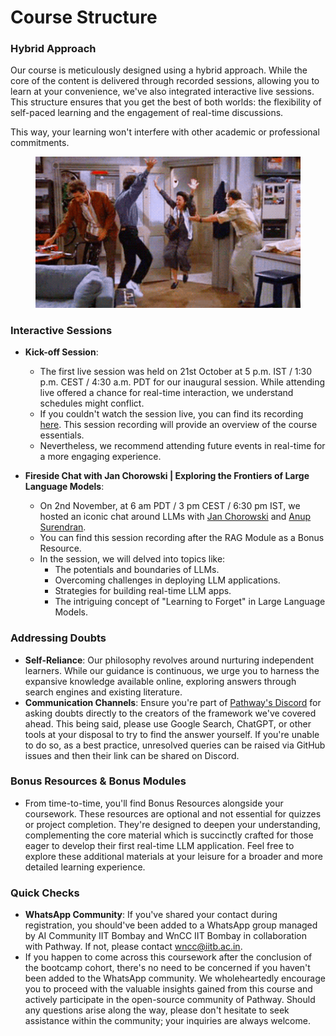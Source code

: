 # Course Structure

### Hybrid Approach

Our course is meticulously designed using a hybrid approach. While the core of the content is delivered through recorded sessions, allowing you to learn at your convenience, we've also integrated interactive live sessions. This structure ensures that you get the best of both worlds: the flexibility of self-paced learning and the engagement of real-time discussions.&#x20;

This way, your learning won't interfere with other academic or professional commitments.

<figure><img src="../.gitbook/assets/happy-dance-seinfeld-friends-7b1taoq2en5qy1tz (1).gif" alt=""><figcaption></figcaption></figure>

### Interactive Sessions

*   **Kick-off Session**:&#x20;

    * The first live session was held on 21st October at 5 p.m. IST / 1:30 p.m. CEST / 4:30 a.m. PDT for our inaugural session. While attending live offered a chance for real-time interaction, we understand schedules might conflict.&#x20;
    * If you couldn't watch the session live, you can find its recording [here](https://youtu.be/AjmeopQuuGI). This session recording will provide an overview of the course essentials.
    * Nevertheless, we recommend attending future events in real-time for a more engaging experience.&#x20;


* **Fireside Chat with Jan Chorowski | Exploring the Frontiers of Large Language Models**:&#x20;
  * On 2nd November, at 6 am PDT / 3 pm CEST / 6:30 pm IST, we hosted an iconic chat around LLMs with [Jan Chorowski](https://scholar.google.com/citations?user=Yc94070AAAAJ\&hl=en) and [Anup Surendran](https://www.linkedin.com/in/anupsurendran/).&#x20;
  * You can find this session recording after the RAG Module as a Bonus Resource.&#x20;
  * In the session, we will delved into topics like:
    * The potentials and boundaries of LLMs.
    * Overcoming challenges in deploying LLM applications.
    * Strategies for building real-time LLM apps.
    * The intriguing concept of "Learning to Forget" in Large Language Models.

### Addressing Doubts

* **Self-Reliance**: Our philosophy revolves around nurturing independent learners. While our guidance is continuous, we urge you to harness the expansive knowledge available online, exploring answers through search engines and existing literature.
* **Communication Channels**: Ensure you're part of [Pathway's Discord](https://discord.gg/AyEbJbSZ) for asking doubts directly to the creators of the framework we've covered ahead. This being said, please use Google Search, ChatGPT, or other tools at your disposal to try to find the answer yourself. If you're unable to do so, as a best practice, unresolved queries can be raised via GitHub issues and then their link can be shared on Discord.&#x20;

### Bonus Resources & Bonus Modules

* From time-to-time, you'll find Bonus Resources alongside your coursework. These resources are optional and not essential for quizzes or project completion. They're designed to deepen your understanding, complementing the core material which is succinctly crafted for those eager to develop their first real-time LLM application. Feel free to explore these additional materials at your leisure for a broader and more detailed learning experience.

### Quick Checks

* **WhatsApp Community**: If you've shared your contact during registration, you should've been added to a WhatsApp group managed by AI Community IIT Bombay and WnCC IIT Bombay in collaboration with Pathway. If not, please contact [wncc@iitb.ac.in](mailto:wncc@iitb.ac.in).
* If you happen to come across this coursework after the conclusion of the bootcamp cohort, there's no need to be concerned if you haven't been added to the WhatsApp community. We wholeheartedly encourage you to proceed with the valuable insights gained from this course and actively participate in the open-source community of Pathway. Should any questions arise along the way, please don't hesitate to seek assistance within the community; your inquiries are always welcome.
